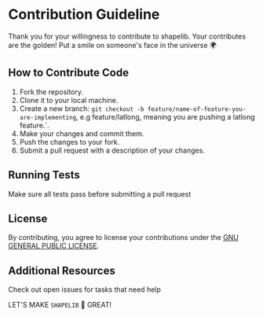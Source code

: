 # Contribution Guideline
Thank you for your willingness to contribute to shapelib. Your contributes are the golden! 
Put a smile on someone's face in the universe :earth_africa:

## How to Contribute Code
1. Fork the repository.
2. Clone it to your local machine.
3. Create a new branch: `git checkout -b feature/name-of-feature-you-are-implementing`, e.g feature/latlong, meaning you are pushing a latlong feature.`.
4. Make your changes and commit them.
5. Push the changes to your fork.
6. Submit a pull request with a description of your changes.

## Running Tests
Make sure all tests pass before submitting a pull request

## License
By contributing, you agree to license your contributions under the [GNU GENERAL PUBLIC LICENSE](LICENSE).

## Additional Resources
Check out open issues for tasks that need help

LET'S MAKE `SHAPELIB` :triangular_ruler:  GREAT!